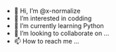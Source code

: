 - 👋 Hi, I’m @x-normalize
- 👀 I’m interested in codding 
- 🌱 I’m currently learning Python 
- 💞️ I’m looking to collaborate on ...
- 📫 How to reach me ...

<!---
x-normalize/x-normalize is a ✨ special ✨ repository because its `README.md` (this file) appears on your GitHub profile.
You can click the Preview link to take a look at your changes.
--->
